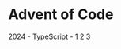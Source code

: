 # Advent of Code

2024 - [TypeScript](2024) - [1](2024/src/day01.ts) [2](2024/src/day02.ts) [3](2024/src/day03.ts)